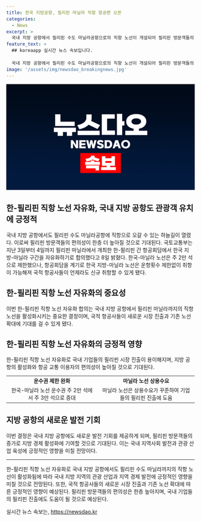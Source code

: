 ```yaml
---
title: 한국 지방공항, 필리핀 마닐라 직항 항공편 오픈
categories:
  - News
excerpt: >
  국내 지방 공항에서 필리핀 수도 마닐라공항으로의 직항 노선이 개설되어 필리핀 방문객들의 편의성이 향상될 전망이다. 한-필리핀 간 항공회담을 통해 한국 지방-마닐라 노선이 운항 횟수 제한 없이 자유화되었으며, 운수권도 증대되어 국적 항공사들이 새로운 노선을 개설할 수 있는 환경이 조성되었다. 국토부는 이로써 지방공항 활성화와 기업의 필리핀 진출에 도움이 될 것으로 기대된다고 설명했다.
feature_text: >
  ## koreaapp 실시간 뉴스 속보입니다.

  국내 지방 공항에서 필리핀 수도 마닐라공항으로의 직항 노선이 개설되어 필리핀 방문객들의 편의성이 향상될 전망이다. 한-필리핀 간 항공회담을 통해 한국 지방-마닐라 노선이 운항 횟수 제한 없이 자유화되었으며, 운수권도 증대되어 국적 항공사들이 새로운 노선을 개설할 수 있는 환경이 조성되었다. 국토부는 이로써 지방공항 활성화와 기업의 필리핀 진출에 도움이 될 것으로 기대된다고 설명했다.
image: '/assets/img/newsdao_breakingnews.jpg'
---
```


<p><img src="/assets/img/newsdao_breakingnews.jpg" alt="koreaapp 속보" /></p>

<h2>한-필리핀 직항 노선 자유화, 국내 지방 공항도 관광객 유치에 긍정적</h2>

<p data-ke-size="size16">국내 지방 공항에서도 필리핀 수도 마닐라공항에 직항으로 오갈 수 있는 하늘길이 열렸다. 이로써 필리핀 방문객들의 편의성이 한층 더 높아질 것으로 기대된다. 국토교통부는 지난 3일부터 4일까지 필리핀 마닐라에서 개최한 한-필리핀 간 항공회담에서 한국 지방-마닐라 구간을 자유화하기로 합의했다고 8일 밝혔다. 한국-마닐라 노선은 주 2만 석으로 제한했으나, 항공회담을 계기로 한국 지방-마닐라 노선은 운항횟수 제한없이 취항이 가능해져 국적 항공사들이 언제라도 신규 취항할 수 있게 됐다.</p>

<h2 data-ke-size="size26">한-필리핀 직항 노선 자유화의 중요성</h2>

<p data-ke-size="size16">이번 한-필리핀 직항 노선 자유화 합의는 국내 지방 공항에서 필리핀 마닐라까지의 직항 노선을 활성화시키는 중요한 결정이며, 국적 항공사들이 새로운 시장 진출과 기존 노선 확대에 기대를 걸 수 있게 됐다.</p>

<h2 data-ke-size="size26">한-필리핀 직항 노선 자유화의 긍정적 영향</h2>

<p data-ke-size="size16">한-필리핀 직항 노선 자유화로 국내 기업들의 필리핀 시장 진출이 용이해지며, 지방 공항의 활성화와 항공 교통 이용자의 편의성이 높아질 것으로 기대된다.</p>

<table>
  <tr>
    <td style="text-align: center; height: 17px;"><b>운수권 제한 완화</b></td>
    <td style="text-align: center; height: 17px;"><b>마닐라 노선 상용수요</b></td>
  </tr>
  <tr>
    <td style="text-align: center; height: 17px;">한국-마닐라 노선 운수권 주 2만 석에서 주 3만 석으로 증대</td>
    <td style="text-align: center; height: 17px;">마닐라 노선은 상용수요가 꾸준하여 기업들의 필리핀 진출에 도움</td>
  </tr>
</table>

<h2 data-ke-size="size26">지방 공항의 새로운 발전 기회</h2>

<p data-ke-size="size16">이번 결정은 국내 지방 공항에도 새로운 발전 기회를 제공하게 되며, 필리핀 방문객들의 증가로 지방 경제 활성화에 기여할 것으로 기대된다. 이는 국내 지역사회 발전과 관광 산업 육성에 긍정적인 영향을 미칠 전망이다.</p>

<hr>

<p data-ke-size="size16">한-필리핀 직항 노선 자유화로 국내 지방 공항에서도 필리핀 수도 마닐라까지의 직항 노선이 활성화됨에 따라 국내 지방 지역의 관광 산업과 지역 경제 발전에 긍정적인 영향을 미칠 것으로 전망된다. 또한, 국적 항공사들의 새로운 시장 진출과 기존 노선 확대에 따른 긍정적인 영향이 예상된다. 필리핀 방문객들의 편의성은 한층 높아지며, 국내 기업들의 필리핀 진출에도 도움이 될 것으로 예상된다.</p>
실시간 뉴스 속보는, <a href="https://newsdao.kr" rel="dofollow">https://newsdao.kr</a>


